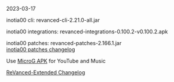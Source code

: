 2023-03-17
  
inotia00 cli: revanced-cli-2.21.0-all.jar  

inotia00 integrations: revanced-integrations-0.100.2-v0.100.2.apk  

inotia00 patches: revanced-patches-2.166.1.jar  
[inotia00 patches changelog](https://github.com/inotia00/revanced-patches/releases/tag/v2.166.1)  

Use [MicroG APK](https://github.com/inotia00/VancedMicroG/releases/latest/download/microg.apk) for YouTube and Music

[ReVanced-Extended Changelog](https://github.com/Kingsmanvn-Official/ReVanced-Extended/blob/main/changelog.md)
